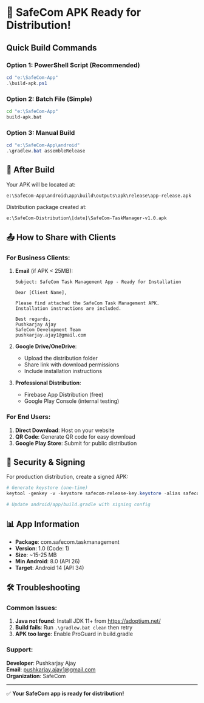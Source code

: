 # 🚀 SafeCom APK Ready for Distribution!

## Quick Build Commands

### Option 1: PowerShell Script (Recommended)
```powershell
cd "e:\SafeCom-App"
.\build-apk.ps1
```

### Option 2: Batch File (Simple)
```cmd
cd "e:\SafeCom-App"
build-apk.bat
```

### Option 3: Manual Build
```powershell
cd "e:\SafeCom-App\android"
.\gradlew.bat assembleRelease
```

## 📱 After Build

Your APK will be located at:
```
e:\SafeCom-App\android\app\build\outputs\apk\release\app-release.apk
```

Distribution package created at:
```
e:\SafeCom-Distribution\[date]\SafeCom-TaskManager-v1.0.apk
```

## 📤 How to Share with Clients

### For Business Clients:
1. **Email** (if APK < 25MB):
   ```
   Subject: SafeCom Task Management App - Ready for Installation
   
   Dear [Client Name],
   
   Please find attached the SafeCom Task Management APK.
   Installation instructions are included.
   
   Best regards,
   Pushkarjay Ajay
   SafeCom Development Team
   pushkarjay.ajay1@gmail.com
   ```

2. **Google Drive/OneDrive**:
   - Upload the distribution folder
   - Share link with download permissions
   - Include installation instructions

3. **Professional Distribution**:
   - Firebase App Distribution (free)
   - Google Play Console (internal testing)

### For End Users:
1. **Direct Download**: Host on your website
2. **QR Code**: Generate QR code for easy download
3. **Google Play Store**: Submit for public distribution

## 🔐 Security & Signing

For production distribution, create a signed APK:

```powershell
# Generate keystore (one-time)
keytool -genkey -v -keystore safecom-release-key.keystore -alias safecom -keyalg RSA -keysize 2048 -validity 10000

# Update android/app/build.gradle with signing config
```

## 📊 App Information

- **Package**: com.safecom.taskmanagement
- **Version**: 1.0 (Code: 1)
- **Size**: ~15-25 MB
- **Min Android**: 8.0 (API 26)
- **Target**: Android 14 (API 34)

## 🛠️ Troubleshooting

### Common Issues:
1. **Java not found**: Install JDK 11+ from https://adoptium.net/
2. **Build fails**: Run `.\gradlew.bat clean` then retry
3. **APK too large**: Enable ProGuard in build.gradle

### Support:
**Developer**: Pushkarjay Ajay  
**Email**: pushkarjay.ajay1@gmail.com  
**Organization**: SafeCom

---

✅ **Your SafeCom app is ready for distribution!**
